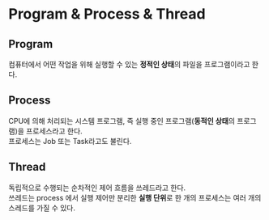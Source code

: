 # Program & Process & Thread


## Program

컴퓨터에서 어떤 작업을 위해 실행할 수 있는 **정적인 상태**의 파일을 프로그램이라고 한다.

## Process
CPU에 의해 처리되는 시스템 프로그램, 즉 실행 중인 프로그램(**동적인 상태**의 프로그램)을 프로세스라고 한다.
<br>
프로세스는 Job 또는 Task라고도 불린다.

## Thread
독립적으로 수행되는 순차적인 제어 흐름을 쓰레드라고 한다.
<br>
쓰레드는 process 에서 실행 제어만 분리한 **실행 단위**로 한 개의 프로세스는 여러 개의 스레드를 가질 수 있다.